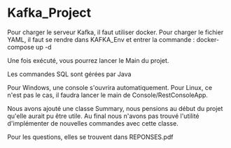 # Kafka_Project

Pour charger le serveur Kafka, il faut utiliser docker. Pour charger le fichier YAML, il faut se rendre dans KAFKA_Env et entrer la commande : docker-compose up -d

Une fois exécuté, vous pourrez lancer le Main du projet.

Les commandes SQL sont gérées par Java

Pour Windows, une console s'ouvrira automatiquement. Pour Linux, ce n'est pas le cas, il faudra lancer le main de Console/RestConsoleApp.

Nous avons ajouté une classe Summary, nous pensions au début du projet qu'elle aurait pu être utile. Au final nous n'avons pas trouvé l'utilité d'implémenter de nouvelles commandes avec cette classe.

Pour les questions, elles se trouvent dans REPONSES.pdf

